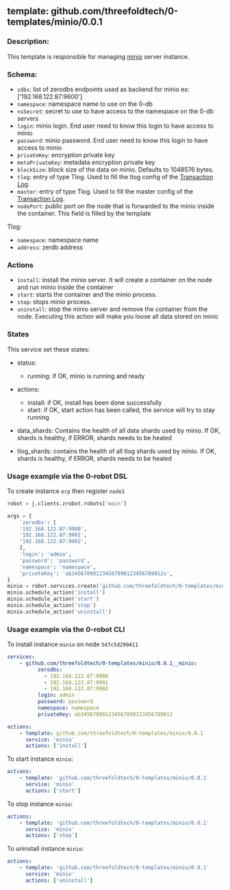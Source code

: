 ## template: github.com/threefoldtech/0-templates/minio/0.0.1

### Description:
This template is responsible for managing [minio](https://minio.io/) server instance.

### Schema:

- `zdbs`: list of zerodbs endpoints used as backend for minio ex: ['192.168.122.87:9600']
- `namespace`: namespace name to use on the 0-db
- `nsSecret`: secret to use to have access to the namespace on the 0-db servers
- `login`: minio login. End user need to know this login to have access to minio
- `password`: minio password. End user need to know this login to have access to minio
- `privateKey`: encryption private key
- `metaPrivateKey`: metadata encryption private key
- `blockSize`:  block size of the data on minio. Defaults to 1048576 bytes.
- `tlog`: entry of type Tlog. Used to fill the tlog config of the [Transaction Log](https://github.com/threefoldtech/minio/tree/zerostor/cmd/gateway/zerostor#transaction-log).
- `master`: entry of type Tlog. Used to fill the master config of the [Transaction Log](https://github.com/threefoldtech/minio/tree/zerostor/cmd/gateway/zerostor#transaction-log).
- `nodePort`: public port on the node that is forwarded to the minio inside the container. This field is filled by the template


Tlog:
- `namespace`: namespace name
- `address`: zerdb address

### Actions
- `install`: install the minio server. It will create a container on the node and run minio inside the container
- `start`: starts the container and the minio process. 
- `stop`: stops minio process.
- `uninstall`: stop the minio server and remove the container from the node. Executing this action will make you loose all data stored on minio

### States
This service set these states:
- status:
    - running: if OK, minio is running and ready
- actions:
    - install: if OK, install has been done successfully
    - start: if OK, start action has been called, the service will try to stay running

- data_shards: Contains the health of all data shards used by minio. If OK, shards is healthy, if ERROR, shards needs to be healed
- tlog_shards: contains the health of all tlog shards used by minio. If OK, shards is healthy, if ERROR, shards needs to be healed


### Usage example via the 0-robot DSL

To create instance `erp` then register `node1`

```python
robot = j.clients.zrobot.robots['main']

args = {
    'zerodbs': [
    '192.168.122.87:9900',
    '192.168.122.87:9901',
    '192.168.122.87:9902',
    ],
    'login': 'admin',
    'password': 'password',
    'namespace': 'namespace',
    'privateKey': 'ab345678901234567890123456789012s',
}
minio = robot.services.create('github.com/threefoldtech/0-templates/minio/0.0.1', 'minio', args)
minio.schedule_action('install')
minio.schedule_action('start')
minio.schedule_action('stop')
minio.schedule_action('uninstall')

```

### Usage example via the 0-robot CLI

To install instance `minio` on node `547c5d299411`

```yaml
services:
    - github.com/threefoldtech/0-templates/minio/0.0.1__minio:
          zerodbs:
            - 192.168.122.87:9900
            - 192.168.122.87:9901
            - 192.168.122.87:9902
          login: admin
          password: password
          namespace: namespace
          privateKey: ab345678901234567890123456789012

actions:
    - template: github.com/threefoldtech/0-templates/minio/0.0.1
      service: 'minio'
      actions: ['install']
```

To start instance `minio`:

```yaml
actions:
    - template: 'github.com/threefoldtech/0-templates/minio/0.0.1'
      service: 'minio'
      actions: ['start']
```

To stop instance `minio`:

```yaml
actions:
    - template: 'github.com/threefoldtech/0-templates/minio/0.0.1'
      service: 'minio'
      actions: ['stop']
```

To uninstall instance `minio`:

```yaml
actions:
    - template: 'github.com/threefoldtech/0-templates/minio/0.0.1'
      service: 'minio'
      actions: ['uninstall']
```
